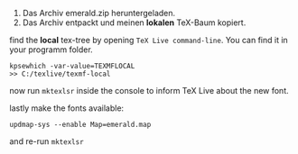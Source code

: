 




1. Das Archiv emerald.zip heruntergeladen.
2. Das Archiv entpackt und meinen **lokalen** TeX-Baum kopiert.


find the **local** tex-tree by opening `TeX Live command-line`. You can find it in your programm folder.

    kpsewhich -var-value=TEXMFLOCAL
    >> C:/texlive/texmf-local

now run `mktexlsr` inside the console to inform TeX Live about the new font.

lastly make the fonts available:

    updmap-sys --enable Map=emerald.map
and re-run `mktexlsr`
